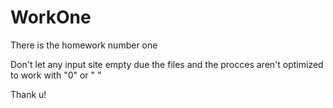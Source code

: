 # WorkOne

There is the homework number one

Don't let any input site empty due the files and the procces aren't optimized to work with "0" or  " "

Thank u!
